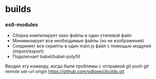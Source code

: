 # builds
### es6-modules
 * Сборка компилирует sass-файлы в один стилевой файл
 * Минимизирует все необходимые файлы (но не изображения)
 * Соединяет все скрипты в один main.js файл с помощью модулей (import/export)
 * Подключает babel/babel-polyfill


Вводил эту команду, когда были проблемы с отправкой git push
git remote set-url origin https://github.com/odlopez/builds.git
